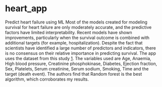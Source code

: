 # heart_app
Predict heart failure using ML
Most of the models created for modeling survival for heart failure are only moderately accurate, and the predictive factors have limited interpretability. Recent models have shown improvements, particularly when the survival outcome is combined with additional targets (for example, hospitalization). Despite the fact that scientists have identified a large number of predictors and indicators, there is no consensus on their relative importance in predicting survival.
The app uses the dataset from this study [1](https://bmcmedinformdecismak.biomedcentral.com/articles/10.1186/s12911-020-1023-5#Sec8).
The variables used are Age, Anaemia, High blood pressure, Creatinine phosphokinase, Diabetes, Ejection fraction, Sex, Platelets, Serum creatinine, Serum sodium, Smoking, Time and the target (death event). The authors find that Random forest is the best algorithm, which corroborates my results.
